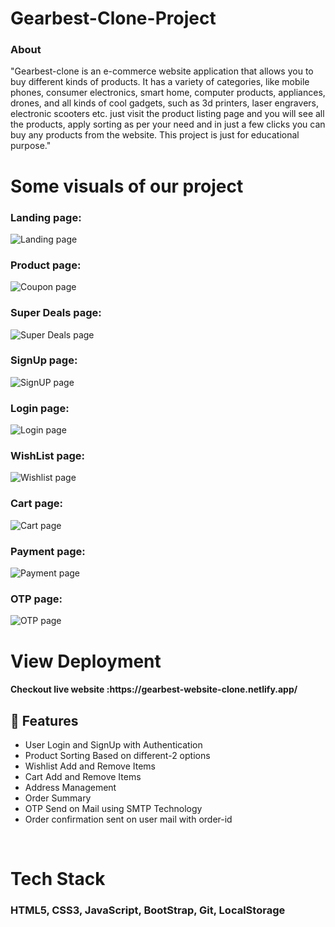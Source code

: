 
<h1>Gearbest-Clone-Project</h1>



<h3>About</h3>
<p>"Gearbest-clone is an e-commerce website application that allows you to buy different kinds of products. It has a variety of categories, like  mobile phones, consumer electronics, smart home, computer products, appliances, drones, and all kinds of cool gadgets, such as 3d printers, laser engravers, electronic scooters etc. just visit the product listing page and you will see all the products, apply sorting as per your need and in just a few clicks you can buy any products from the website. This project is  just for educational purpose."</p>

</hr>



<h1>Some visuals of our project </h1>
 </hr>
 <h3>Landing page: </h3>
 <img src="https://user-images.githubusercontent.com/101813593/190477048-8672deb6-6347-400a-9a31-3d42a08ed914.png" alt="Landing page"/>
 
  <h3>Product page: </h3>
 <img src="https://user-images.githubusercontent.com/101813593/190478784-458847a7-add7-466c-a2b7-501cd6e001cc.png" alt="Coupon page"/>
  <h3>Super Deals page: </h3>
 <img src="https://user-images.githubusercontent.com/101813593/190551673-369d48f5-d102-4022-8873-4e0583f13905.png" alt="Super Deals page"/>
  <h3>SignUp page: </h3>
 <img src="https://user-images.githubusercontent.com/101813593/190551843-c46dee31-6cb2-4309-af63-a6b50d76ae3f.png" alt="SignUP page"/>
  <h3>Login page: </h3>
 <img src="https://user-images.githubusercontent.com/101813593/190559240-b69c29cd-a1dd-4d11-a182-b6b0a97b730d.png" alt="Login page"/>


 <h3>WishList page: </h3>
 <img src="https://user-images.githubusercontent.com/101813593/190559464-4861bcd8-41ae-4e7e-a5d6-f60878189885.png" alt="Wishlist page"/>
 
  <h3>Cart page: </h3>
 <img src="https://user-images.githubusercontent.com/101813593/190559938-54ef2038-cb62-4615-b037-de580fc4fa00.png" alt="Cart page"/>
 
 
  <h3>Payment page: </h3>
 <img src="https://user-images.githubusercontent.com/101813593/190559997-7ed35d68-e345-4334-809e-e9957ddbd5f1.png" alt="Payment page"/>
 
  <h3>OTP page: </h3>
 <img src="https://user-images.githubusercontent.com/101813593/190560066-bac80cf8-9144-4309-a5e9-21e322641689.png" alt="OTP page"/>


<h1>View Deployment</h1>
</hr>
<h4>Checkout live website :https://gearbest-website-clone.netlify.app/</h4>
</hr>




  

  ## 🚀 Features
- User Login and SignUp with Authentication
- Product Sorting Based on different-2 options
- Wishlist Add and Remove Items
- Cart Add and Remove Items 
- Address Management
- Order Summary
- OTP Send on Mail using SMTP Technology
- Order confirmation sent on user mail with order-id



<br />


</hr>
<h1>Tech Stack </h1>
<h3>HTML5, CSS3, JavaScript, BootStrap, Git, LocalStorage </h3>


